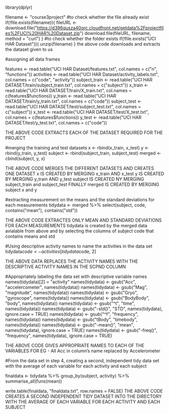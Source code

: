 library(dplyr)

filename <- "course3project"
#to check whether the file already exist
if(!file.exists(filename)){
  fileURL <- download.file("https://d396qusza40orc.cloudfront.net/getdata%2Fprojectfiles%2FUCI%20HAR%20Dataset.zip")
  download.file(fileURL, filename, method = "curl")
}
#to check whether the folder exists
if(!file.exists("UCI HAR Dataset")){
  unzip(filename)
}
the above code downloads and extracts the dataset given to us




#assigning all data frames

features <- read.table("UCI HAR Dataset/features.txt", col.names = c("n", "functions"))
activities <- read.table("UCI HAR Dataset/activity_labels.txt", col.names = c("code", "activity"))
subject_train <- read.table("UCI HAR DATASET/train/subject_train.txt", col.names = c("subject"))
x_train <- read.table("UCI HAR DATASET/train/X_train.txt", col.names = c(features$functions))
y_train <- read.table("UCI HAR DATASET/train/y_train.txt", col.names = c("code"))
subject_test <- read.table("UCI HAR DATASET/test/subject_test.txt", col.names = c("subject"))
x_test <- read.table("UCI HAR DATASET/test/X_test.txt", col.names = c(features$functions))
y_test <- read.table("UCI HAR DATASET/test/y_test.txt", col.names = c("code"))

THE ABOVE CODE EXTRACTS EACH OF THE DATASET REQUIRED FOR THE PROJECT



#merging the training and test datasets
x <- rbind(x_train, x_test)
y <- rbind(y_train, y_test)
subject <- rbind(subject_train, subject_test)
merged <- cbind(subject, y, x)

THE ABOVE CODE MERGES THE DIFFERENT DATASETS AND CREATES ONE DATASET 
x IS CREATED BY MERGING x_train AND x_test
y IS CREATED BY MERGING y_train AND y_test
subject IS CREATED NY MERGING subject_train and subject_test
FINALLY merged IS CREATED BY MERGING subject x and y



#extracting measurement on the means and the standard deviations for each measurements
tidydata <- merged %>% select(subject, code, contains("mean"), contains("std"))

THE ABOVE CODE EXTRACTES ONLY MEAN AND STANDARD DEVIATIONS FOR EACH MEASUREMENTS
tidydata is created by the merged data avialable from above and by selecting the columns of subject code that contains means and std



#Using descriptive activity names to name the activities in the data set
tidydata$code <- activities[tidydata$code, 2]

THE ABOVE DATA REPLACES THE ACTIVITY NAMES WITH THE DESCRIPTIVE ACTIVITY NAMES IN THE SCPND COLUMN



#Appropriately labeling the data set with descriptive variable names
names(tidydata)[2] = "activity"
names(tidydata) <- gsub("Acc", "accelercometer", names(tidydata))
names(tidydata) <- gsub("Mag", "magnitude", names(tidydata))
names(tidydata) <- gsub("Gryo", "gyroscope", names(tidydata))
names(tidydata) <- gsub("BodyBody", "body", names(tidydata))
names(tidydata) <- gsub("^t", "time", names(tidydata))
names(tidydata) <- gsub("-std()", "STD", names(tidydata), ignore.case = TRUE)
names(tidydata) <- gsub("^f", "frequency", names(tidydata))
names(tidydata) <- gsub("tBody", "timebody", names(tidydata))
names(tidydata) <- gsub("-mean()", "mean", names(tidydata), ignore.case = TRUE)
names(tidydata) <- gsub("-freq()", "frequency", names(tidydata), ignore.case = TRUE)


THE ABOVE CODE GIVES APPROPRIATE NAMES TO EACH OF THE VARIABLES
FOR EG - All Acc in column’s name replaced by Accelerometer

#From the data set in step 4, creating a second, independent tidy data set with the average of each variable for each activity and each subject

finaldata <- tidydata %>%
  group_by(subject, activity) %>%
  summarise_all(funs(mean))

write.table(finaldata, "finaldata.txt", row.names = FALSE)
THE ABOVE CODE CREATES A SECOND INDEPENDENT TIDY DATASET INTO THE DIRECTORY WITH THE AVERAGE OF EACH VARIABLE FOR EACH ACTIVITY AND EACH SUBJECT